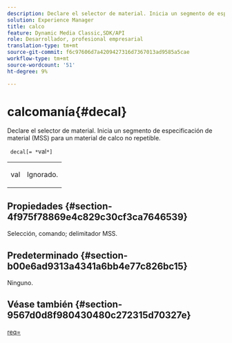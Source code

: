 ```yaml
---
description: Declare el selector de material. Inicia un segmento de especificación de material (MSS) para un material de calco no repetible.
solution: Experience Manager
title: calco
feature: Dynamic Media Classic,SDK/API
role: Desarrollador, profesional empresarial
translation-type: tm+mt
source-git-commit: f6c97606d7a4209427316d7367013ad9585a5cae
workflow-type: tm+mt
source-wordcount: '51'
ht-degree: 9%

---
```



# calcomanía{#decal}

Declare el selector de material. Inicia un segmento de especificación de material (MSS) para un material de calco no repetible.

` decal[= *`val`*]`

<table id="simpletable_35431F0E19B143528BD75C82CFBC5EE0"> 
 <tr class="strow"> 
  <td class="stentry"> <p> <span class="varname"> val  </span> </p> </td> 
  <td class="stentry"> <p>Ignorado. </p> </td> 
 </tr> 
</table>

## Propiedades {#section-4f975f78869e4c829c30cf3ca7646539}

Selección, comando; delimitador MSS.

## Predeterminado {#section-b00e6ad9313a4341a6bb4e77c826bc15}

Ninguno.

## Véase también {#section-9567d0d8f980430480c272315d70327e}

[req=](../../../../../ir-api/http-protocol/image-rendering-api-ref/c-ir-http-protocol-ref/c-ir-http-protocol-command-reference/r-ir-req.md#reference-792b1a663fb64261bd2de2a209b847fb)
